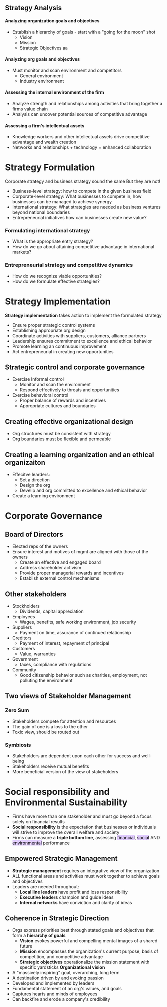 ## Strategy Analysis
#### Analyzing organization goals and objectives
- Establish a hierarchy of goals - start with a "going for the moon" shot
	- Vision
	- Mission
	- Strategic Objectives aa
#### Analyzing org goals and objectives
- Must monitor and scan environment and competitors
	- General environment
	- Industry environment
#### Assessing the internal environment of the firm
- Analyze strength and relationships among activities that bring together a firms value chain
- Analysis can uncover potential sources of competitive advantage
#### Assessing a firm's intellectual assets
- Knowledge workers and other intellectual assets drive competitive advantage and wealth creation
- Networks and relationships + technology = enhanced collaboration

# Strategy Formulation
Corporate strategy and business strategy sound the same
But they are not!
- Business-level strategy: how to compete in the given business field
- Corporate-level strategy: What businesses to compete in; how businesses can be managed to achieve synergy
- International strategy: What strategies are needed as business ventures beyond national boundaries
- Entrepreneurial initiatives how can businesses create new value?
### Formulating international strategy
- What is the appropriate entry strategy?
- How do we go about attaining competitive advantage in international markets?
### Entrepreneurial strategy and competitive dynamics
- How do we recognize viable opportunities?
- How do we formulate effective strategies?

# Strategy Implementation
**Strategy implementation** takes action to implement the formulated strategy
- Ensure proper strategic control systems
- Establishing appropriate org design
- Coordinate activities with suppliers, customers, alliance partners
- Leadership ensures commitment to excellence and ethical behavior
- Promote learning an continuous improvement
- Act entrepreneurial in creating new opportunities
## Strategic control and corporate governance
- Exercise Informal control
	- Monitor and scan the environment
	- Respond effectively to threats and opportunities
- Exercise behavioral control
	- Proper balance of rewards and incentives
	- Appropriate cultures and boundaries
## Creating effective organizational design
- Org structures must be consistent with strategy
- Org boundaries must be flexible and permeable
## Creating a learning organization and an ethical organizaiton
- Effecitve learders:
	- Set a direction
	- Design the org
	- Develip and org committed to excellence and ethical behavior
- Create a learning environment

# Corporate Governance
## Board of Directors
- Elected reps of the owners
- Ensure interest and motives of mgmt are aligned with those of the owners
	- Create an effective and engaged board
	- Address shareholder activism
	- Provide proper managerial rewards and incentives
	- Establish external control mechanisms
## Other stakeholders
- Stockholders
	- Dividends, capital appreciation
- Employees
	- Wages, benefits, safe working environment, job security
- Suppliers
	- Payment on time, assurance of continued relationship
- Creditors
	- Payment of interest, repayment of principal
- Customers
	- Value, warranties
- Government
	- taxes, compliance with regulations
- Community
	- Good citizenship behavior such as charities, employment, not polluting the environment

## Two views of Stakeholder Management
### Zero Sum
- Stakeholders compete for attention and resources
- The gain of one is a loss to the other
- Toxic view, should be routed out
### Symbiosis
- Stakeholders are dependent upon each other for success and well-being
- Stakeholders receive mutual benefits
- More beneficial version of the view of stakeholders

# Social responsibility and Environmental Sustainability
- Firms have more than one stakeholder and must go beyond a focus solely on financial results
- **Social responsibility** is the expectation that businesses or individuals will strive to improve the overall welfare and society
- Firms can measure a **triple bottom line**, assessing <mark style="background: #D2B3FFA6;">financial</mark>, <mark style="background: #D2B3FFA6;">social</mark> AND <mark style="background: #D2B3FFA6;">environmental</mark> performance
## Empowered Strategic Management
- **Strategic management** requires an integrative view of the organization
- ALL functional areas and activities must work together to achieve goals and objectives
- Leaders are needed throughout:
	- **Local line leaders** have profit and loss responsibility
	- **Executive leaders** champion and guide ideas
	- **Internal networks** have conviction and clarity of ideas
## Coherence in Strategic Direction
- Orgs express priorities best through stated goals and objectives that form a **hierarchy of goals**
	- **Vision** evokes powerful and compelling mental images of a shared future
	- **Mission** encompasses the organization's current purpose, basis of competition, and competitive advantage
	- **Strategic objectives** operationalize the mission statement with specific yardsticks
**Organizational vision**
- A "massively inspiring" goal, overarching, long term
- A destination driven by and evoking passion
- Developed and implemented by leaders
- Fundamental statement of an org's values, and goals
- Captures hearts and minds of employees
- Can backfire and erode a company's credibility
